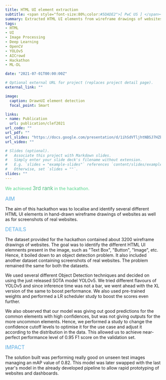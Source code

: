 ```yaml
---
title: HTML UI element extraction
subtitle: <span style="font-size:80%;color:#5DADE2">[ PwC US ] </span><span style="font-size:80%">Prasang Gupta, <a href="https://www.linkedin.com/in/vishakhabansal91/" target="_blank">Vishakha Bansal</a></span>
summary: Extracted HTML UI elements from wireframe drawings of websites and website screenshots using advanced image pre-processing and confidence cutoff variation. <span style="color:#5DADE2;font-style:bold;font-size:120%">Achieved 2nd rank in the hackathon</span>.
tags:
- HTML
- UI
- Image Processing
- Deep Learning
- OpenCV
- YOLOv5
- AICrowd
- Hackathon
- ML-DL

date: "2021-07-01T00:00:00Z"

# Optional external URL for project (replaces project detail page).
external_link: ""

image:
  caption: DrawnUI element detection
  focal_point: Smart

links:
- name: Publication
  url: publication/clef2021
url_code: ""
url_pdf: ""
url_slides: "https://docs.google.com/presentation/d/1ihSdVTljhtNBSJ7HZbK8BwW1NHWc6De-"
url_video: ""

# Slides (optional).
#   Associate this project with Markdown slides.
#   Simply enter your slide deck's filename without extension.
#   E.g. `slides = "example-slides"` references `content/slides/example-slides.md`.
#   Otherwise, set `slides = ""`.
slides: ""
---
```


<span style="color:#58D68D">We achieved</span> <span style="color:#52BE80;font-style:bold;font-size:120%">3rd rank</span> <span style="color:#58D68D">in the hackathon.</span>

<span style="color:#5DADE2;font-style:bold;font-size:120%">AIM</span>

The aim of this hackathon was to localise and identify several different HTML UI elements in hand-drawn wireframe drawings of websites as well as for screenshots of real websites.

<span style="color:#5DADE2;font-style:bold;font-size:120%">DETAILS</span>

The dataset provided for the hackathon contained about 3200 wireframe drawings of websites. The goal was to identify the different HTML UI elemnents present in the image, such as "Text Box", "Button", "Image", etc. Hence, it boiled down to an object detection problem. It also included another dataset containing screenshots of real websites. The problem remained the same for both the datasets.

We used several different Object Detection techniques and decided on using the just released SOTA model YOLOv5. We tried different flavours of YOLOv5 and since inference time was not a bar, we went ahead with the XL version of the same to boost performance. We also used pre-trained weights and performed a LR scheduler study to boost the scores even further.

We also observed that our model was giving out good predictions for the common elements with high confidences, but was not giving outputs for the more uncommon elements. Hence, we performed a study to change the confidence cutoff levels to optimise it for the use case and adjust it according to the distribution in the data. This allowed us to achieve near-perfect performance level of 0.95 F1 score on the validation set.

<span style="color:#5DADE2;font-style:bold;font-size:120%">IMPACT</span>

The solution built was performing really good on unseen test images managing an mAP value of 0.82. This model was later swapped with the last year's model in the already developed pipeline to allow rapid prototyping of websites and dashboards.